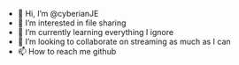 - 👋 Hi, I’m @cyberianJE
- 👀 I’m interested in file sharing
- 🌱 I’m currently learning everything I ignore
- 💞️ I’m looking to collaborate on streaming as much as I can
- 📫 How to reach me github

<!---
cyberianJE/cyberianJE is a ✨ special ✨ repository because its `README.md` (this file) appears on your GitHub profile.
You can click the Preview link to take a look at your changes.
--->
